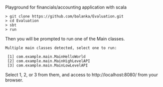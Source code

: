 Playground for financials/accounting application with scala

```
> git clone https://github.com/balanka/Evaluation.git
> cd Evaluation
> sbt
> run
```

Then you will be prompted to run one of the Main classes.

```
Multiple main classes detected, select one to run:

 [1] com.example.main.MainHelloWorld
 [2] com.example.main.MainHighLevelAPI
 [3] com.example.main.MainLowLevelAPI
```

Select 1, 2, or 3 from them, and access to http://localhost:8080/ from your browser.